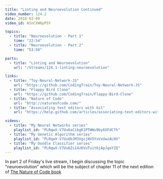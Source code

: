 ```yaml
---
title: "Linting and Neuroevolution Continued"
video_number: 124.2
date: 2018-03-09
video_id: ASnCXW6pPSY

topics:
  - title: "Neuroevolution - Part 1"
    time: "22:54"
  - title: "Neuroevolution - Part 2"
    time: "53:50"

parts:
  - title: "Linting and Neuroevolution"
    url: "/Streams/124.1-linting-neuroevolution"

links:
  - title: "Toy-Neural-Network-JS"
    url: "https://github.com/CodingTrain/Toy-Neural-Network-JS"
  - title: "Flappy Bird Clone"
    url: "https://github.com/CodingTrain/Flappy-Bird-Clone"
  - title: "Nature of Code"
    url: "http://natureofcode.com/"
  - title: "Associating text editors with Git"
    url: "https://help.github.com/articles/associating-text-editors-with-git/"

videos:
  - title: "My Neural Networks series"
    playlist_id: "PLRqwX-V7Uu6aCibgK1PTWWu9by6XFdCfh"
  - title: "My Genetic Algorithm series"
    playlist_id: "PLRqwX-V7Uu6bJM3VgzjNV5YxVxUwzALHV"
  - title: "My Doodle Classifier series"
    playlist_id: "PLRqwX-V7Uu6Zs14zKVuTuit6jApJgoYZQ"
---
```


In part 2 of Friday's live stream, I begin discussing the topic "neuroevolution" which will be the subject of chapter 11 of the next edition of [The Nature of Code book](http://natureofcode.com/)
